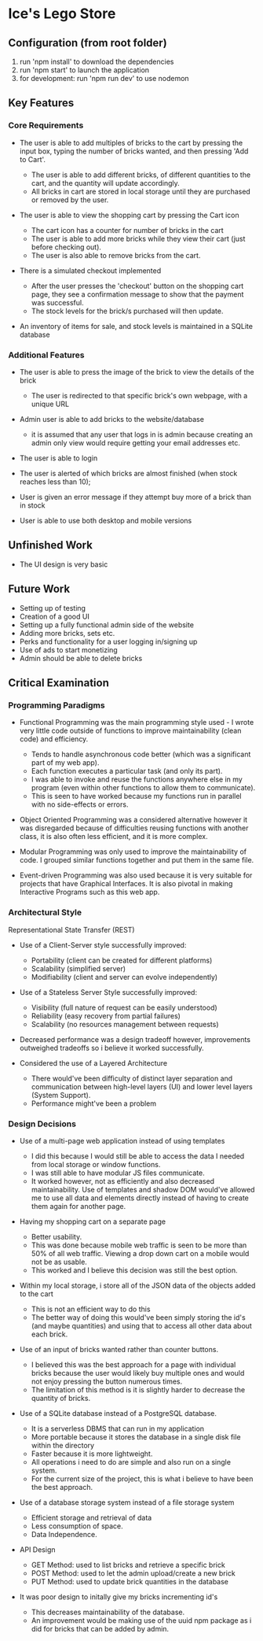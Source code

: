 

<!-- point out that using id's of incrementing numbers at the beginning was weak however from that point on, you were going to use uuid -->

# Ice's Lego Store

## Configuration (from root folder)

1. run 'npm install' to download the dependencies
2. run 'npm start' to launch the application
3. for development: run 'npm run dev' to use nodemon

## Key Features

### Core Requirements

* The user is able to add multiples of bricks to the cart by pressing the input box, typing the number of bricks wanted, and then pressing 'Add to Cart'.
  * The user is able to add different bricks, of different quantities to the cart, and the quantity will update accordingly.
  * All bricks in cart are stored in local storage until they are purchased or removed by the user.

* The user is able to view the shopping cart by pressing the Cart icon
  * The cart icon has a counter for number of bricks in the cart
  * The user is able to add more bricks while they view their cart (just before checking out).
  * The user is also able to remove bricks from the cart.

* There is a simulated checkout implemented
  * After the user presses the 'checkout' button on the shopping cart page, they see a confirmation message to show that the payment was successful.
  * The stock levels for the brick/s purchased will then update.

* An inventory of items for sale, and stock levels is maintained in a SQLite database

### Additional Features

* The user is able to press the image of the brick to view the details of the brick
  * The user is redirected to that specific brick's own webpage, with a unique URL

* Admin user is able to add bricks to the website/database
  * it is assumed that any user that logs in is admin because creating an admin only view would require getting your email addresses etc.

* The user is able to login
* The user is alerted of which bricks are almost finished (when stock reaches less than 10);
* User is given an error message if they attempt buy more of a brick than in stock

* User is able to use both desktop and mobile versions

## Unfinished Work

* The UI design is very basic

## Future Work

* Setting up of testing
* Creation of a good UI
* Setting up a fully functional admin side of the website
* Adding more bricks, sets etc.
* Perks and functionality for a user logging in/signing up
* Use of ads to start monetizing
* Admin should be able to delete bricks

## Critical Examination

### Programming Paradigms

* Functional Programming was the main programming style used - I wrote very little code outside of functions to improve maintainability (clean code) and efficiency.
  * Tends to handle asynchronous code better (which was a significant part of my web app).
  * Each function executes a particular task (and only its part).
  * I was able to invoke and reuse the functions anywhere else in my program (even within other functions to allow them to communicate).
  * This is seen to have worked because my functions run in parallel with no side-effects or errors.
* Object Oriented Programming was a considered alternative however it was disregarded because of difficulties reusing functions with another class, it is also often less efficient, and it is more complex.

* Modular Programming was only used to improve the maintainability of code. I grouped similar functions together and put them in the same file.

* Event-driven Programming was also used because it is very suitable for projects that have Graphical Interfaces. It is also pivotal in making Interactive Programs such as this web app.

### Architectural Style

Representational State Transfer (REST)

* Use of a Client-Server style successfully improved:
  * Portability (client can be created for different platforms)
  * Scalability (simplified server)
  * Modifiability (client and server can evolve independently)

* Use of a Stateless Server Style successfully improved:
  * Visibility (full nature of request can be easily understood)
  * Reliability (easy recovery from partial failures)
  * Scalability (no resources management between requests)
* Decreased performance was a design tradeoff however, improvements
outweighed tradeoffs so i believe it worked successfully.

* Considered the use of a Layered Architecture
  * There would've been difficulty of distinct layer separation and communication between high-level layers (UI) and lower level layers (System Support).
  * Performance might've been a problem

### Design Decisions

* Use of a multi-page web application instead of using templates
  * I did this because I would still be able to access the data I needed from local storage or window functions.
  * I was still able to have modular JS files communicate.
  * It worked however, not as efficiently and also decreased maintainability. Use of templates and shadow DOM would've allowed me to use all data and elements directly instead of having to create them again for another page.

* Having my shopping cart on a separate page
  * Better usability.
  * This was done because mobile web traffic is seen to be more than 50% of all web traffic. Viewing a drop down cart on a mobile would not be as usable.
  * This worked and I believe this decision was still the best option.

* Within my local storage, i store all of the JSON data of the objects added to the cart
  * This is not an efficient way to do this
  * The better way of doing this would've been simply storing the id's (and maybe quantities) and using that to access all other data about each brick.

* Use of an input of bricks wanted rather than counter buttons.
  * I believed this was the best approach for a page with individual bricks because the user would likely buy multiple ones and would not enjoy pressing the button numerous times.
  * The limitation of this method is it is slightly harder to decrease the quantity of bricks.

* Use of a SQLite database instead of a PostgreSQL database.
  * It is a serverless DBMS that can run in my application
  * More portable because it stores the database in a single disk file within the directory
  * Faster because it is more lightweight.
  * All operations i need to do are simple and also run on a single system.
  * For the current size of the project, this is what i believe to have been the best approach.

* Use of a database storage system instead of a file storage system
  * Efficient storage and retrieval of data
  * Less consumption of space.
  * Data Independence.

* API Design
  * GET Method: used to list bricks and retrieve a specific brick
  * POST Method: used to let the admin upload/create a new brick
  * PUT Method: used to update brick quantities in the database

* It was poor design to initally give my bricks incrementing id's
  * This decreases maintainability of the database.
  * An improvement would be making use of the uuid npm package as i did for bricks that can be added by admin.


 <!-- documentation communicates any concepts necessary to understand the architecture and configuration of the system. -->
 <!-- show feedback when a user has logged in  -->
